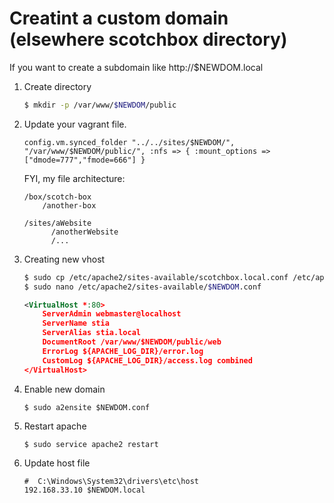 # Creatint a custom domain (elsewhere scotchbox directory)

If you want to create a subdomain like http://$NEWDOM.local

1. Create directory

    ```sh
    $ mkdir -p /var/www/$NEWDOM/public
    ```
2. Update your vagrant file.

    ```
    config.vm.synced_folder "../../sites/$NEWDOM/", "/var/www/$NEWDOM/public/", :nfs => { :mount_options => ["dmode=777","fmode=666"] }
    ```
    FYI, my file architecture:

    ```
    /box/scotch-box
        /another-box
    
    /sites/aWebsite
          /anotherWebsite
          /...
    ```
3. Creating new vhost

    ```sh
    $ sudo cp /etc/apache2/sites-available/scotchbox.local.conf /etc/apache2/sites-available/$NEWDOM.conf
    $ sudo nano /etc/apache2/sites-available/$NEWDOM.conf
    ```
    ```xml
    <VirtualHost *:80>
        ServerAdmin webmaster@localhost
        ServerName stia
        ServerAlias stia.local
        DocumentRoot /var/www/$NEWDOM/public/web
        ErrorLog ${APACHE_LOG_DIR}/error.log
        CustomLog ${APACHE_LOG_DIR}/access.log combined
    </VirtualHost>
    ```

4. Enable new domain

    ```
    $ sudo a2ensite $NEWDOM.conf
    ```

5. Restart apache

    ```
    $ sudo service apache2 restart
    ```

6. Update host file

    ```
    #  C:\Windows\System32\drivers\etc\host
    192.168.33.10 $NEWDOM.local
    ```

